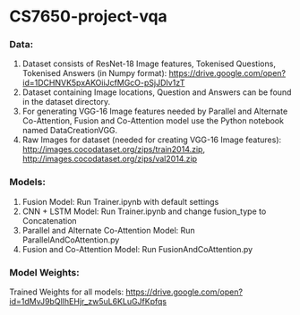 # CS7650-project-vqa

### Data: 
1. Dataset consists of ResNet-18 Image features, Tokenised Questions, Tokenised Answers (in Numpy format): https://drive.google.com/open?id=1DCHNVK5pxAKOiiJcfMGcO-pSjJDIv1zT
2. Dataset containing Image locations, Question and Answers can be found in the dataset directory. 
3. For generating VGG-16 Image features needed by Parallel and Alternate Co-Attention, Fusion and Co-Attention model use the Python notebook named DataCreationVGG.
4. Raw Images for dataset (needed for creating VGG-16 Image features): http://images.cocodataset.org/zips/train2014.zip, http://images.cocodataset.org/zips/val2014.zip

### Models:
1. Fusion Model: Run Trainer.ipynb with default settings
2. CNN + LSTM Model: Run Trainer.ipynb and change fusion_type to Concatenation
3. Parallel and Alternate Co-Attention Model: Run ParallelAndCoAttention.py
4. Fusion and Co-Attention Model: Run FusionAndCoAttention.py

### Model Weights: 
Trained Weights for all models: https://drive.google.com/open?id=1dMvJ9bQlIhEHjr_zw5uL6KLuGJfKpfqs
